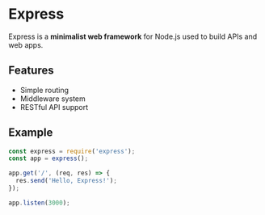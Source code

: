 # Express

Express is a **minimalist web framework** for Node.js used to build APIs and web apps.

## Features

- Simple routing
- Middleware system
- RESTful API support

## Example

```js
const express = require('express');
const app = express();

app.get('/', (req, res) => {
  res.send('Hello, Express!');
});

app.listen(3000);